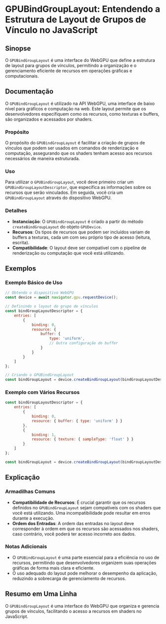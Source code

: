 <!--
Meta Description: # GPUBindGroupLayout: Entendendo a Estrutura de Layout de Grupos de Vínculo no JavaScript ## Sinopse O `GPUBindGroupLayout` é uma interface do WebGPU ...
Meta Keywords: que, recursos, gpubindgrouplayout, layout, uma
-->

# GPUBindGroupLayout: Entendendo a Estrutura de Layout de Grupos de Vínculo no JavaScript

## Sinopse
O `GPUBindGroupLayout` é uma interface do WebGPU que define a estrutura de layout para grupos de vínculos, permitindo a organização e o gerenciamento eficiente de recursos em operações gráficas e computacionais.

## Documentação
O `GPUBindGroupLayout` é utilizado na API WebGPU, uma interface de baixo nível para gráficos e computação na web. Este layout permite que os desenvolvedores especifiquem como os recursos, como texturas e buffers, são organizados e acessados por shaders.

### Propósito
O propósito do `GPUBindGroupLayout` é facilitar a criação de grupos de vínculos que podem ser usados em comandos de renderização e computação, assegurando que os shaders tenham acesso aos recursos necessários de maneira estruturada.

### Uso
Para utilizar o `GPUBindGroupLayout`, você deve primeiro criar um `GPUBindGroupLayoutDescriptor`, que especifica as informações sobre os recursos que serão vinculados. Em seguida, você cria um `GPUBindGroupLayout` através do dispositivo WebGPU. 

### Detalhes
- **Instanciação**: O `GPUBindGroupLayout` é criado a partir do método `createBindGroupLayout` do objeto `GPUDevice`.
- **Recursos**: Os tipos de recursos que podem ser incluídos variam de buffers a texturas, cada um com seu próprio tipo de acesso (leitura, escrita).
- **Compatibilidade**: O layout deve ser compatível com o pipeline de renderização ou computação que você está utilizando.

## Exemplos
### Exemplo Básico de Uso
```javascript
// Obtendo o dispositivo WebGPU
const device = await navigator.gpu.requestDevice();

// Definindo o layout do grupo de vínculos
const bindGroupLayoutDescriptor = {
    entries: [
        {
            binding: 0,
            resource: {
                buffer: {
                    type: 'uniform',
                    // Outra configuração do buffer
                }
            }
        }
    ]
};

// Criando o GPUBindGroupLayout
const bindGroupLayout = device.createBindGroupLayout(bindGroupLayoutDescriptor);
```

### Exemplo com Vários Recursos
```javascript
const bindGroupLayoutDescriptor = {
    entries: [
        {
            binding: 0,
            resource: { buffer: { type: 'uniform' } }
        },
        {
            binding: 1,
            resource: { texture: { sampleType: 'float' } }
        }
    ]
};

const bindGroupLayout = device.createBindGroupLayout(bindGroupLayoutDescriptor);
```

## Explicação
### Armadilhas Comuns
- **Compatibilidade de Recursos**: É crucial garantir que os recursos definidos no `GPUBindGroupLayout` sejam compatíveis com os shaders que você está utilizando. Uma incompatibilidade pode resultar em erros durante a execução.
- **Ordem dos Entradas**: A ordem das entradas no layout deve corresponder à ordem em que os recursos são acessados nos shaders, caso contrário, você poderá ter acesso incorreto aos dados.

### Notas Adicionais
- O `GPUBindGroupLayout` é uma parte essencial para a eficiência no uso de recursos, permitindo que desenvolvedores organizem suas operações gráficas de forma mais clara e eficiente.
- O uso adequado do layout pode melhorar o desempenho da aplicação, reduzindo a sobrecarga de gerenciamento de recursos.

## Resumo em Uma Linha
O `GPUBindGroupLayout` é uma interface do WebGPU que organiza e gerencia grupos de vínculos, facilitando o acesso a recursos em shaders no JavaScript.